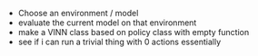 - Choose an environment / model
- evaluate the current model on that environment
- make a VINN class based on policy class with empty function
- see if i can run a trivial thing with 0 actions essentially